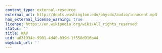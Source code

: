 ```yaml
---
content_type: external-resource
external_url: http://depts.washington.edu/physdx/audio/innocent.mp3
has_external_license_warning: true
license: https://en.wikipedia.org/wiki/All_rights_reserved
status: ''
title: WAV
uid: a631934e-9901-4d40-839d-1f558d916b44
wayback_url: ''
---
```

